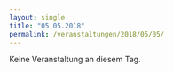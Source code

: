 ```yaml
---
layout: single
title: "05.05.2018"
permalink: /veranstaltungen/2018/05/05/
---
```


Keine Veranstaltung an diesem Tag.
